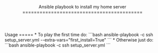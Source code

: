 <header>
Ansible playbook to install my home server
==========================================
</header>

<main>
Usage
=====
* To play the first time do:
```bash
ansible-playbook -c ssh setup_server.yml --extra-vars="first_install=True"
```
* Otherwise just do:
```bash
ansible-playbook -c ssh setup_server.yml
```
</main>

